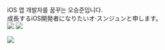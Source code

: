 iOS 앱 개발자를 꿈꾸는 오승준입니다.\
成長するiOS開発者になりたいオ·スンジュンと申します。\
<img src="https://img.shields.io/badge/Swift-F05138?style=for-the-badge&logo=Swift&logoColor=white"/>
<img src="https://img.shields.io/badge/iOS-000000?style=for-the-badge&logo=Apple&logoColor=white"/>


<img align='left' src="http://mazassumnida.wtf/api/v2/generate_badge?boj=sj990927">
